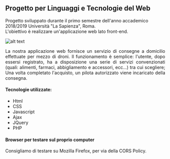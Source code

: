 ## Progetto per Linguaggi e Tecnologie del Web

Progetto sviluppato durante il primo semestre dell'anno accademico 2018/2019 Università "La Sapienza", Roma.  
L'obiettivo è realizzare un'applicazione web lato front-end.


![alt text](https://github.com/Bo0tStr4p/LTW---Project/blob/master/dist/img/logo/Icon%20with%20text%20grey.png)

<p style="text-align: justify;">
La nostra applicazione web fornisce un servizio di consegne a domicilio effettuate per mezzo di droni. 
Il funzionamento è semplice: l'utente, dopo essersi registrato, ha a disposizione una serie di servizi convenzionati (quali: alimenti, farmaci, abbigliamento e accessori, ecc...) tra cui scegliere; Una volta completato l'acquisto, un pilota autorizzato viene incaricato della consegna.
</p>

#### Tecnologie utilizzate:
* Html
* CSS
* Javascript
* Ajax
* JQuery
* PHP

#### Browser per testare sul proprio computer
Consigliamo di testare su Mozilla Firefox, per via della CORS Policy.
